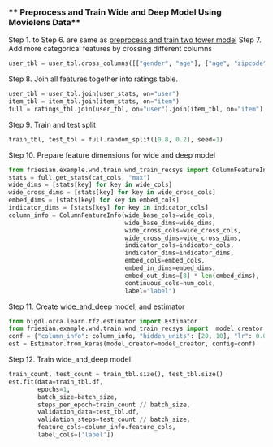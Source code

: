 ### ** Preprocess and Train Wide and Deep Model Using Movielens Data**
Step 1. to Step 6. are same as [preprocess and train two tower model](Train_2tower.md)
Step 7. Add more categorical features by crossing different columns 
```python
user_tbl = user_tbl.cross_columns([["gender", "age"], ["age", "zipcode"]], [50, 200])
```
Step 8. Join all features together into ratings table.
```python
user_tbl = user_tbl.join(user_stats, on="user")
item_tbl = item_tbl.join(item_stats, on="item")
full = ratings_tbl.join(user_tbl, on="user").join(item_tbl, on="item")
```

Step 9. Train and test split
```python
train_tbl, test_tbl = full.random_split([0.8, 0.2], seed=1)
```

Step 10. Prepare feature dimensions for wide and deep model
```python
from friesian.example.wnd.train.wnd_train_recsys import ColumnFeatureInfo, model_creator
stats = full.get_stats(cat_cols, "max")
wide_dims = [stats[key] for key in wide_cols]
wide_cross_dims = [stats[key] for key in wide_cross_cols]
embed_dims = [stats[key] for key in embed_cols]
indicator_dims = [stats[key] for key in indicator_cols]
column_info = ColumnFeatureInfo(wide_base_cols=wide_cols,
                                wide_base_dims=wide_dims,
                                wide_cross_cols=wide_cross_cols,
                                wide_cross_dims=wide_cross_dims,
                                indicator_cols=indicator_cols,
                                indicator_dims=indicator_dims,
                                embed_cols=embed_cols,
                                embed_in_dims=embed_dims,
                                embed_out_dims=[8] * len(embed_dims),
                                continuous_cols=num_cols,
                                label="label")
```

Step 11. Create wide_and_deep model, and estimator 
```python
from bigdl.orca.learn.tf2.estimator import Estimator
from friesian.example.wnd.train.wnd_train_recsys import  model_creator
conf = {"column_info": column_info, "hidden_units": [20, 10], "lr": 0.001}
est = Estimator.from_keras(model_creator=model_creator, config=conf)
```

Step 12. Train wide_and_deep model 
```python
train_count, test_count = train_tbl.size(), test_tbl.size()
est.fit(data=train_tbl.df,
        epochs=1,
        batch_size=batch_size,
        steps_per_epoch=train_count // batch_size,
        validation_data=test_tbl.df,
        validation_steps=test_count // batch_size,
        feature_cols=column_info.feature_cols,
        label_cols=['label'])
```